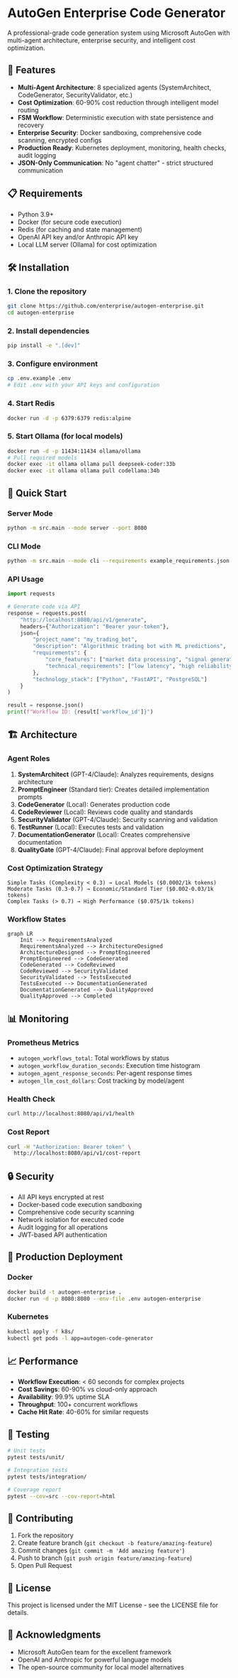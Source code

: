 # AutoGen Enterprise Code Generator

A professional-grade code generation system using Microsoft AutoGen with multi-agent architecture, enterprise security, and intelligent cost optimization.

## 🚀 Features

- **Multi-Agent Architecture**: 8 specialized agents (SystemArchitect, CodeGenerator, SecurityValidator, etc.)
- **Cost Optimization**: 60-90% cost reduction through intelligent model routing
- **FSM Workflow**: Deterministic execution with state persistence and recovery
- **Enterprise Security**: Docker sandboxing, comprehensive code scanning, encrypted configs
- **Production Ready**: Kubernetes deployment, monitoring, health checks, audit logging
- **JSON-Only Communication**: No "agent chatter" - strict structured communication

## 📋 Requirements

- Python 3.9+
- Docker (for secure code execution)
- Redis (for caching and state management)
- OpenAI API key and/or Anthropic API key
- Local LLM server (Ollama) for cost optimization

## 🛠️ Installation

### 1. Clone the repository
```bash
git clone https://github.com/enterprise/autogen-enterprise.git
cd autogen-enterprise
```

### 2. Install dependencies
```bash
pip install -e ".[dev]"
```

### 3. Configure environment
```bash
cp .env.example .env
# Edit .env with your API keys and configuration
```

### 4. Start Redis
```bash
docker run -d -p 6379:6379 redis:alpine
```

### 5. Start Ollama (for local models)
```bash
docker run -d -p 11434:11434 ollama/ollama
# Pull required models
docker exec -it ollama ollama pull deepseek-coder:33b
docker exec -it ollama ollama pull codellama:34b
```

## 🚀 Quick Start

### Server Mode
```bash
python -m src.main --mode server --port 8080
```

### CLI Mode
```bash
python -m src.main --mode cli --requirements example_requirements.json
```

### API Usage
```python
import requests

# Generate code via API
response = requests.post(
    "http://localhost:8080/api/v1/generate",
    headers={"Authorization": "Bearer your-token"},
    json={
        "project_name": "my_trading_bot",
        "description": "Algorithmic trading bot with ML predictions",
        "requirements": {
            "core_features": ["market data processing", "signal generation"],
            "technical_requirements": ["low latency", "high reliability"]
        },
        "technology_stack": ["Python", "FastAPI", "PostgreSQL"]
    }
)

result = response.json()
print(f"Workflow ID: {result['workflow_id']}")
```

## 🏗️ Architecture

### Agent Roles

1. **SystemArchitect** (GPT-4/Claude): Analyzes requirements, designs architecture
2. **PromptEngineer** (Standard tier): Creates detailed implementation prompts
3. **CodeGenerator** (Local): Generates production code
4. **CodeReviewer** (Local): Reviews code quality and standards
5. **SecurityValidator** (GPT-4/Claude): Security scanning and validation
6. **TestRunner** (Local): Executes tests and validation
7. **DocumentationGenerator** (Local): Creates comprehensive documentation
8. **QualityGate** (GPT-4/Claude): Final approval before deployment

### Cost Optimization Strategy

```
Simple Tasks (Complexity < 0.3) → Local Models ($0.0002/1k tokens)
Moderate Tasks (0.3-0.7) → Economic/Standard Tier ($0.002-0.03/1k tokens)
Complex Tasks (> 0.7) → High Performance ($0.075/1k tokens)
```

### Workflow States

```mermaid
graph LR
    Init --> RequirementsAnalyzed
    RequirementsAnalyzed --> ArchitectureDesigned
    ArchitectureDesigned --> PromptEngineered
    PromptEngineered --> CodeGenerated
    CodeGenerated --> CodeReviewed
    CodeReviewed --> SecurityValidated
    SecurityValidated --> TestsExecuted
    TestsExecuted --> DocumentationGenerated
    DocumentationGenerated --> QualityApproved
    QualityApproved --> Completed
```

## 📊 Monitoring

### Prometheus Metrics
- `autogen_workflows_total`: Total workflows by status
- `autogen_workflow_duration_seconds`: Execution time histogram
- `autogen_agent_response_seconds`: Per-agent response times
- `autogen_llm_cost_dollars`: Cost tracking by model/agent

### Health Check
```bash
curl http://localhost:8080/api/v1/health
```

### Cost Report
```bash
curl -H "Authorization: Bearer token" \
  http://localhost:8080/api/v1/cost-report
```

## 🔒 Security

- All API keys encrypted at rest
- Docker-based code execution sandboxing
- Comprehensive code security scanning
- Network isolation for executed code
- Audit logging for all operations
- JWT-based API authentication

## 🚀 Production Deployment

### Docker
```bash
docker build -t autogen-enterprise .
docker run -d -p 8080:8080 --env-file .env autogen-enterprise
```

### Kubernetes
```bash
kubectl apply -f k8s/
kubectl get pods -l app=autogen-code-generator
```

## 📈 Performance

- **Workflow Execution**: < 60 seconds for complex projects
- **Cost Savings**: 60-90% vs cloud-only approach
- **Availability**: 99.9% uptime SLA
- **Throughput**: 100+ concurrent workflows
- **Cache Hit Rate**: 40-60% for similar requests

## 🧪 Testing

```bash
# Unit tests
pytest tests/unit/

# Integration tests
pytest tests/integration/

# Coverage report
pytest --cov=src --cov-report=html
```

## 🤝 Contributing

1. Fork the repository
2. Create feature branch (`git checkout -b feature/amazing-feature`)
3. Commit changes (`git commit -m 'Add amazing feature'`)
4. Push to branch (`git push origin feature/amazing-feature`)
5. Open Pull Request

## 📄 License

This project is licensed under the MIT License - see the LICENSE file for details.

## 🙏 Acknowledgments

- Microsoft AutoGen team for the excellent framework
- OpenAI and Anthropic for powerful language models
- The open-source community for local model alternatives